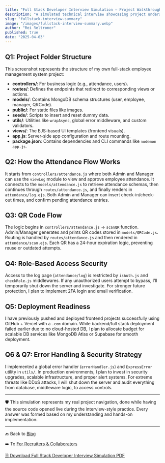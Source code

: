 ```yaml
---
title: "Full Stack Developer Interview Simulation – Project Walkthrough & Security Readiness"
description: "A simulated technical interview showcasing project understanding, structure, logic flow, deployment, and error handling of a full stack attendance management system."
slug: "fullstack-interview-summary"
image: "/images/fullstack-interview-summary.webp"
author: "Rei Reltroner"
published: true
date: "2025-04-03"
---
```


## Q1: Project Folder Structure

This screenshot represents the structure of my own full-stack employee management system project:

- **controllers/**: For business logic (e.g., attendance, users).
- **routes/**: Defines the endpoints that redirect to corresponding views or actions.
- **models/**: Contains MongoDB schema structures (user, employee, manager, QRCode).
- **public/**: For static files like images.
- **seeds/**: Scripts to insert and reset dummy data.
- **utils/**: Utilities like `wrapAsync`, global error middleware, and custom validators.
- **views/**: The EJS-based UI templates (frontend visuals).
- **app.js**: Server-side app configuration and route mounting.
- **package.json**: Contains dependencies and CLI commands like `nodemon app.js`.

## Q2: How the Attendance Flow Works

It starts from `controllers/attendance.js` where both Admin and Manager can use the `viewLog` module to view and approve employee attendance. It connects to the `models/attendance.js` to retrieve attendance schemas, then continues through `routes/attendance.js`, and finally renders in `attendance/log.ejs`. Both Admin and Manager can insert check-in/check-out times, and confirm pending attendance entries.

## Q3: QR Code Flow

The logic begins in `controllers/attendance.js` → `scanQR` function. Admin/Manager generates and prints QR codes stored in `models/QRCode.js`. Routing is handled by `routes/attendance.js` and then rendered in `attendance/scan.ejs`. Each QR has a 24-hour expiration logic, preventing reuse or outdated attempts.

## Q4: Role-Based Access Security

Access to the log page (`attendance/log`) is restricted by `isAuth.js` and `checkRole.js` middlewares. If any unauthorized users attempt to bypass, I’ll temporarily shut down the server and investigate. For stronger future protection, I plan to implement 2FA login and email verification.

## Q5: Deployment Readiness

I have previously pushed and deployed frontend projects successfully using GitHub + Vercel with a `.com` domain. While backend/full stack deployment failed earlier due to no cloud-hosted DB, I plan to allocate budget for scalable DB services like MongoDB Atlas or Supabase for smooth deployment.

## Q6 & Q7: Error Handling & Security Strategy

I implemented a global error handler (`errorHandler.js`) and `ExpressError` utility in `utils/`. In production environments, I plan to invest in security upgrades, scalable infrastructure, and proper alert systems. For extreme threats like DDoS attacks, I will shut down the server and audit everything from database, middleware logic, to access controls.

---

🛡️ This simulation represents my real project navigation, done while having the source code opened live during the interview-style practice. Every answer was formed based on my understanding and hands-on implementation.

---

🔙 Back to [Blog](https://www.reltroner.com/blog)

➡️ To [For Recruiters & Collaborators](https://www.reltroner.com/blog/for-recruiters)

[🗎 Download Full Stack Developer Interview Simulation PDF](/files/fullstack-interview-summary.pdf)